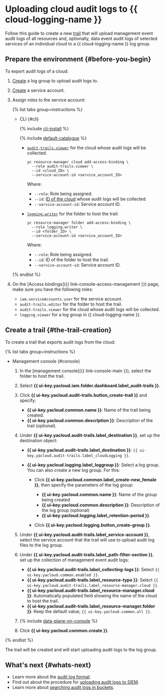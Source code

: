 # Uploading cloud audit logs to {{ cloud-logging-name }}

Follow this guide to create a new [trail](../concepts/trail.md) that will upload management event audit logs of all resources and, optionally, data event audit logs of selected services of an individual cloud to a {{ cloud-logging-name }} log group.


## Prepare the environment {#before-you-begin}

To export audit logs of a cloud:

1. [Create](../../logging/operations/create-group.md) a log group to upload audit logs to.
1. [Create](../../iam/operations/sa/create.md) a service account.
1. Assign roles to the service account:

   {% list tabs group=instructions %}

   - CLI {#cli}

      {% include [cli-install](../../_includes/cli-install.md) %}

      {% include [default-catalogue](../../_includes/default-catalogue.md) %}

      * [`audit-trails.viewer`](../security/index.md#roles-list) for the cloud whose audit logs will be collected.

         ```
         yc resource-manager cloud add-access-binding \
           --role audit-trails.viewer \
           --id <cloud_ID> \
           --service-account-id <service_account_ID>
         ```

         Where:

         * `--role`: Role being assigned.
         * `--id`: [ID of the cloud](../../resource-manager/operations/cloud/get-id.md) whose audit logs will be collected.
         * `--service-account-id`: Service account ID.

      * [`logging.writer`](../../logging/security/index.md#roles-list) for the folder to host the trail:

         ```
         yc resource-manager folder add-access-binding \
           --role logging.writer \
           --id <folder_ID> \
           --service-account-id <service_account_ID>
         ```

         Where:

         * `--role`: Role being assigned.
         * `--id`: ID of the folder to host the trail.
         * `--service-account-id`: Service account ID.

   {% endlist %}

1. On the [Access bindings]({{ link-console-access-management }}) page, make sure you have the following roles:
   * `iam.serviceAccounts.user` for the service account.
   * `audit-trails.editor` for the folder to host the trail.
   * `audit-trails.viewer` for the cloud whose audit logs will be collected.
   * `logging.viewer` for a log group in {{ cloud-logging-name }}.


## Create a trail {#the-trail-creation}

To create a trail that exports audit logs from the cloud:

{% list tabs group=instructions %}

- Management console {#console}

   1. In the [management console]({{ link-console-main }}), select the folder to host the trail.
   1. Select **{{ ui-key.yacloud.iam.folder.dashboard.label_audit-trails }}**.
   1. Click **{{ ui-key.yacloud.audit-trails.button_create-trail }}** and specify:

      * **{{ ui-key.yacloud.common.name }}**: Name of the trail being created.
      * **{{ ui-key.yacloud.common.description }}**: Description of the trail (optional).

   1. Under **{{ ui-key.yacloud.audit-trails.label_destination }}**, set up the destination object:

      * **{{ ui-key.yacloud.audit-trails.label_destination }}**: `{{ ui-key.yacloud.audit-trails.label_cloudLogging }}`.
      * **{{ ui-key.yacloud.logging.label_loggroup }}**: Select a log group. You can also create a new log group. For this:

         * Click **{{ ui-key.yacloud.common.label_create-new_female }}**, then specify the parameters of the log group:

            * **{{ ui-key.yacloud.common.name }}**: Name of the group being created
            * **{{ ui-key.yacloud.common.description }}**: Description of the log group (optional)
            * **{{ ui-key.yacloud.logging.label_retention-period }}**.

         * Click **{{ ui-key.yacloud.logging.button_create-group }}**.

   1. Under **{{ ui-key.yacloud.audit-trails.label_service-account }}**, select the service account that the trail will use to upload audit log files to the log group.

   1. Under **{{ ui-key.yacloud.audit-trails.label_path-filter-section }}**, set up the collection of management event audit logs:

      * **{{ ui-key.yacloud.audit-trails.label_collecting-logs }}**: Select `{{ ui-key.yacloud.common.enabled }}`.
      * **{{ ui-key.yacloud.audit-trails.label_resource-type }}**: Select `{{ ui-key.yacloud.audit-trails.label_resource-manager.cloud }}`.
      * **{{ ui-key.yacloud.audit-trails.label_resource-manager.cloud }}**: Automatically populated field showing the name of the cloud to host the trail.
      * **{{ ui-key.yacloud.audit-trails.label_resource-manager.folder }}**: Keep the default value, `{{ ui-key.yacloud.common.all }}`.

   1. {% include [data-plane-on-console](../../_includes/audit-trails/data-plane-on-console.md) %}

   1. Click **{{ ui-key.yacloud.common.create }}**.

{% endlist %}

The trail will be created and will start uploading audit logs to the log group.

## What's next {#whats-next}

* Learn more about the [audit log format](../concepts/format.md).
* Find out about the procedure for [uploading audit logs to SIEM](../concepts/export-siem.md).
* Learn more about [searching audit logs in buckets](../tutorials/search-bucket.md).
